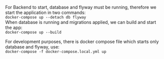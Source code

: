 For Backend to start, database and flyway must be running, therefore we start the application in two commands:
</br>
`docker-compose up --detach db flyway`
</br>
When database is running and migrations applied, we can build and start the app:
</br>
`docker-compose up --build`
</br>

For development purposes, there is docker compose file which starts only database and flyway, use:
</br>
`docker-compose -f docker-compose.local.yml up`
</br>
